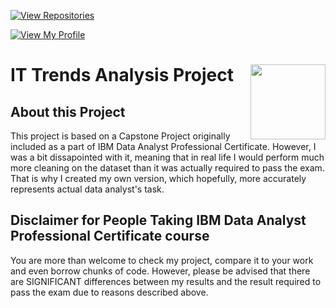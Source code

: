 
[![View Repositories](https://img.shields.io/badge/View-My_Repositories-blue?logo=GitHub)](https://github.com/jarsonX?tab=repositories)

[![View My Profile](https://img.shields.io/badge/View-My_Profile-green?logo=GitHub)](https://github.com/jarsonX) 

# IT Trends Analysis Project <img src="https://raw.githubusercontent.com/roshangrewal/IBM-Data-Science-Professional-Certification/master/IBM-Banner.png" align="right" width="120" />

## About this Project
This project is based on a Capstone Project originally included as a part of IBM Data Analyst Professional Certificate. However, I was a bit dissapointed with it, meaning that in real life I would perform much more cleaning on the dataset than it was actually required to pass the exam. That is why I created my own version, which hopefully, more accurately represents actual data analyst's task.

## Disclaimer for People Taking IBM Data Analyst Professional Certificate course
You are more than welcome to check my project, compare it to your work and even borrow chunks of code. However, please be advised that there are SIGNIFICANT differences between my results and the result required to pass the exam due to reasons described above.
